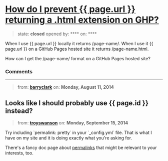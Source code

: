 # [How do I prevent {{ page.url }} returning a .html extension on GHP?](https://github.com/jekyll/jekyll-help/issues/119)

> state: **closed** opened by: **** on: ****

When I use {{ page.url }} locally it returns /page-name/. When I use it {{ page.url }} on a GitHub Pages hosted site it returns /page-name.html. 

How can I get the /page-name/ format on a GitHub Pages hosted site?

### Comments

---
> from: [**barryclark**](https://github.com/jekyll/jekyll-help/issues/119#issuecomment-51858618) on: **Monday, August 11, 2014**

Looks like I should probably use {{ page.id }} instead?
---
> from: [**troyswanson**](https://github.com/jekyll/jekyll-help/issues/119#issuecomment-55644551) on: **Monday, September 15, 2014**

Try including &#x60;permalink: pretty&#x60; in your &#x60;_config.yml&#x60; file. That is what I have on my site and it is doing exactly what you&#x27;re asking for.

There&#x27;s a fancy doc page about [permalinks](http://jekyllrb.com/docs/permalinks/) that might be relevant to your interests, too.
